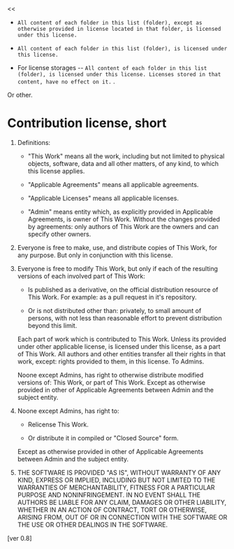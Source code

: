 
<<
* `All content of each folder in this list (folder), except as otherwise provided in license located in that folder, is licensed under this license.`
	
* `All content of each folder in this list (folder), is licensed under this license.`
	
* For license storages -- `All content of each folder in this list (folder), is licensed under this license. Licenses stored in that content, have no effect on it.` .

Or other.
>>


# Contribution license, short

1. Definitions:

	* "This Work" means all the work, including but not limited to physical objects, software, data and all other matters, of any kind, to which this license applies.

	* "Applicable Agreements" means all applicable agreements.

	* "Applicable Licenses" means all applicable licenses.

	* "Admin" means entity which, as explicitly provided in Applicable Agreements, is owner of This Work. Without the changes provided by agreements: only authors of This Work are the owners and can specify other owners.


2. Everyone is free to make, use, and distribute copies of This Work, for any purpose. But only in conjunction with this license.

3. Everyone is free to modify This Work, but only if each of the resulting versions of each involved part of This Work:

	* Is published as a derivative, on the official distribution resource of This Work. For example: as a pull request in it's repository.

	* Or is not distributed other than: privately, to small amount of persons, with not less than reasonable effort to prevent distribution beyond this limit.

	Each part of work which is contributed to This Work. Unless its provided under other applicable license, is licensed under this license, as a part of This Work. All authors and other entities transfer all their rights in that work, except: rights provided to them, in this license. To Admins.

	Noone except Admins, has right to otherwise distribute modified versions of: This Work, or part of This Work. Except as otherwise provided in other of Applicable Agreements between Admin and the subject entity.
	
4. Noone except Admins, has right to:

	* Relicense This Work.

	* Or distribute it in compiled or "Closed Source" form.

	Except as otherwise provided in other of Applicable Agreements between Admin and the subject entity.


5. THE SOFTWARE IS PROVIDED "AS IS", WITHOUT WARRANTY OF ANY KIND, EXPRESS OR IMPLIED, INCLUDING BUT NOT LIMITED TO THE WARRANTIES OF MERCHANTABILITY, FITNESS FOR A PARTICULAR PURPOSE AND NONINFRINGEMENT. IN NO EVENT SHALL THE AUTHORS BE LIABLE FOR ANY CLAIM, DAMAGES OR OTHER LIABILITY, WHETHER IN AN ACTION OF CONTRACT, TORT OR OTHERWISE, ARISING FROM, OUT OF OR IN CONNECTION WITH THE SOFTWARE OR THE USE OR OTHER DEALINGS IN THE SOFTWARE.

[ver 0.8]
